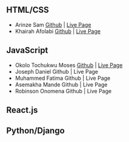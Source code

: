 ## HTML/CSS

* Arinze Sam [Github](https://github.com/Samuel-code00) | [Live Page](https://samuel-code00.github.io/)
* Khairah Afolabi [Github](https://github.com/khaerah) | [Live Page](https://khaerah.github.io/desert-island/)

## JavaScript

* Okolo Tochukwu Moses [Github](https://github.com/Okosisione/cc-javascript/tree/main/docs) | [Live Page](https://okosisione.github.io/cc-javascript/)
* Joseph Daniel Github | Live Page
* Muhammed Fatima Github | Live Page
* Asemakha Mande Github | Live Page
* Robinson Onomena Github | Live Page

## React.js

## Python/Django
